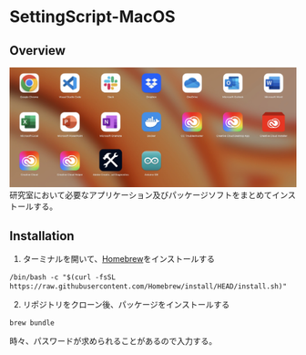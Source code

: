 # SettingScript-MacOS

## Overview
![](./screenshot.jpg)
研究室において必要なアプリケーション及びパッケージソフトをまとめてインストールする。

## Installation

1. ターミナルを開いて、[Homebrew](https://brew.sh/ja/)をインストールする
```
/bin/bash -c "$(curl -fsSL https://raw.githubusercontent.com/Homebrew/install/HEAD/install.sh)"
```

2. リポジトリをクローン後、パッケージをインストールする
```
brew bundle
```
時々、パスワードが求められることがあるので入力する。
